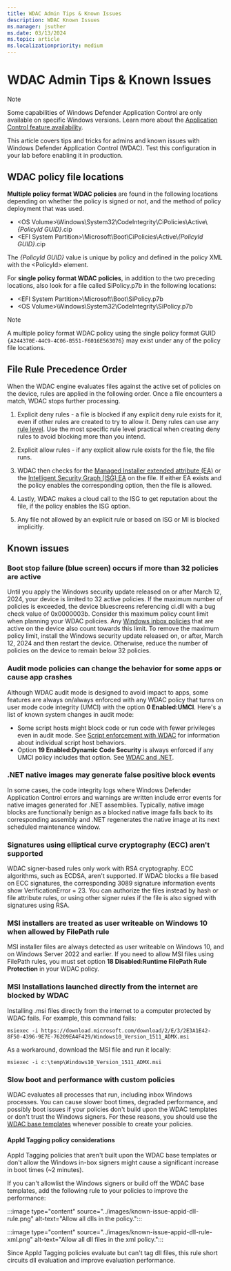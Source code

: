 ```yaml
---
title: WDAC Admin Tips & Known Issues
description: WDAC Known Issues
ms.manager: jsuther
ms.date: 03/13/2024
ms.topic: article
ms.localizationpriority: medium
---
```


# WDAC Admin Tips & Known Issues

> [!NOTE]
> Some capabilities of Windows Defender Application Control are only available on specific Windows versions. Learn more about the [Application Control feature availability](/windows/security/threat-protection/windows-defender-application-control/feature-availability).

This article covers tips and tricks for admins and known issues with Windows Defender Application Control (WDAC). Test this configuration in your lab before enabling it in production.

## WDAC policy file locations

**Multiple policy format WDAC policies** are found in the following locations depending on whether the policy is signed or not, and the method of policy deployment that was used.

- &lt;OS Volume&gt;\\Windows\\System32\\CodeIntegrity\\CiPolicies\Active\\*\{PolicyId GUID\}*.cip
- &lt;EFI System Partition&gt;\\Microsoft\\Boot\\CiPolicies\Active\\*\{PolicyId GUID\}*.cip

The *\{PolicyId GUID\}* value is unique by policy and defined in the policy XML with the &lt;PolicyId&gt; element.

For **single policy format WDAC policies**, in addition to the two preceding locations, also look for a file called SiPolicy.p7b in the following locations:

- &lt;EFI System Partition&gt;\\Microsoft\\Boot\\SiPolicy.p7b
- &lt;OS Volume&gt;\\Windows\\System32\\CodeIntegrity\\SiPolicy.p7b

> [!NOTE]
> A multiple policy format WDAC policy using the single policy format GUID `{A244370E-44C9-4C06-B551-F6016E563076}` may exist under any of the policy file locations.

## File Rule Precedence Order

When the WDAC engine evaluates files against the active set of policies on the device, rules are applied in the following order. Once a file encounters a match, WDAC stops further processing.

1. Explicit deny rules - a file is blocked if any explicit deny rule exists for it, even if other rules are created to try to allow it. Deny rules can use any [rule level](/windows/security/threat-protection/windows-defender-application-control/select-types-of-rules-to-create#windows-defender-application-control-file-rule-levels). Use the most specific rule level practical when creating deny rules to avoid blocking more than you intend.

2. Explicit allow rules - if any explicit allow rule exists for the file, the file runs.

3. WDAC then checks for the [Managed Installer extended attribute (EA)](/windows/security/threat-protection/windows-defender-application-control/configure-authorized-apps-deployed-with-a-managed-installer) or the [Intelligent Security Graph (ISG) EA](/windows/security/threat-protection/windows-defender-application-control/use-windows-defender-application-control-with-intelligent-security-graph) on the file. If either EA exists and the policy enables the corresponding option, then the file is allowed.

4. Lastly, WDAC makes a cloud call to the ISG to get reputation about the file, if the policy enables the ISG option.

5. Any file not allowed by an explicit rule or based on ISG or MI is blocked implicitly.

## Known issues

### Boot stop failure (blue screen) occurs if more than 32 policies are active

Until you apply the Windows security update released on or after March 12, 2024, your device is limited to 32 active policies. If the maximum number of policies is exceeded, the device bluescreens referencing ci.dll with a bug check value of 0x0000003b. Consider this maximum policy count limit when planning your WDAC policies. Any [Windows inbox policies](/windows/security/threat-protection/windows-defender-application-control/operations/inbox-wdac-policies) that are active on the device also count towards this limit. To remove the maximum policy limit, install the Windows security update released on, or after, March 12, 2024 and then restart the device. Otherwise, reduce the number of policies on the device to remain below 32 policies.

### Audit mode policies can change the behavior for some apps or cause app crashes

Although WDAC audit mode is designed to avoid impact to apps, some features are always on/always enforced with any WDAC policy that turns on user mode code integrity (UMCI) with the option **0 Enabled:UMCI**. Here's a list of known system changes in audit mode:

- Some script hosts might block code or run code with fewer privileges even in audit mode. See [Script enforcement with WDAC](/windows/security/application-security/application-control/windows-defender-application-control/design/script-enforcement) for information about individual script host behaviors.
- Option **19 Enabled:Dynamic Code Security** is always enforced if any UMCI policy includes that option. See [WDAC and .NET](/windows/security/application-security/application-control/windows-defender-application-control/design/wdac-and-dotnet#wdac-and-net-hardening).

### .NET native images may generate false positive block events

In some cases, the code integrity logs where Windows Defender Application Control errors and warnings are written include error events for native images generated for .NET assemblies. Typically, native image blocks are functionally benign as a blocked native image falls back to its corresponding assembly and .NET regenerates the native image at its next scheduled maintenance window.

### Signatures using elliptical curve cryptography (ECC) aren't supported

WDAC signer-based rules only work with RSA cryptography. ECC algorithms, such as ECDSA, aren't supported. If WDAC blocks a file based on ECC signatures, the corresponding 3089 signature information events show VerificationError = 23. You can authorize the files instead by hash or file attribute rules, or using other signer rules if the file is also signed with signatures using RSA.

### MSI installers are treated as user writeable on Windows 10 when allowed by FilePath rule

MSI installer files are always detected as user writeable on Windows 10, and on Windows Server 2022 and earlier. If you need to allow MSI files using FilePath rules, you must set option **18 Disabled:Runtime FilePath Rule Protection** in your WDAC policy.

### MSI Installations launched directly from the internet are blocked by WDAC

Installing .msi files directly from the internet to a computer protected by WDAC fails.
For example, this command fails:

```console
msiexec -i https://download.microsoft.com/download/2/E/3/2E3A1E42-8F50-4396-9E7E-76209EA4F429/Windows10_Version_1511_ADMX.msi
```

As a workaround, download the MSI file and run it locally:

```console
msiexec -i c:\temp\Windows10_Version_1511_ADMX.msi  
```

### Slow boot and performance with custom policies

WDAC evaluates all processes that run, including inbox Windows processes. You can cause slower boot times, degraded performance, and possibly boot issues if your policies don't build upon the WDAC templates or don't trust the Windows signers. For these reasons, you should use the [WDAC base templates](../design/example-wdac-base-policies.md) whenever possible to create your policies.

#### AppId Tagging policy considerations

AppId Tagging policies that aren't built upon the WDAC base templates or don't allow the Windows in-box signers might cause a significant increase in boot times (~2 minutes). 

If you can't allowlist the Windows signers or build off the WDAC base templates, add the following rule to your policies to improve the performance:

:::image type="content" source="../images/known-issue-appid-dll-rule.png" alt-text="Allow all dlls in the policy.":::

:::image type="content" source="../images/known-issue-appid-dll-rule-xml.png" alt-text="Allow all dll files in the xml policy.":::

Since AppId Tagging policies evaluate but can't tag dll files, this rule short circuits dll evaluation and improve evaluation performance.
